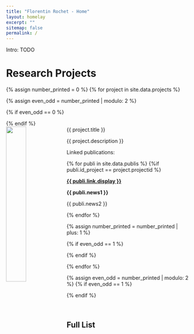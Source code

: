 ```yaml
---
title: "Florentin Rochet - Home"
layout: homelay
excerpt: ""
sitemap: false
permalink: /
---
```



Intro: TODO

# Research Projects

{% assign number_printed = 0 %}
{% for project in site.data.projects %}

{% assign even_odd = number_printed | modulo: 2 %}

{% if even_odd == 0 %}
<div class="row">
{% endif %}

<div class="col-sm-6 clearfix">
 <div class="well">
  <pubtit>{{ project.title }}</pubtit>
  <img src="{{ site.url }}{{ site.baseurl }}/images/projectpic/{{ project.image }}" class="img-responsive" width="33%" style="float: left" />
  <p>{{ project.description }}</p>
  <p> Linked publications: </p>
  {% for publi in site.data.publis %}
    {%if publi.id_project == project.projectid %}
    <p><strong><a href="{{ publi.link.url }}">{{ publi.link.display }}</a></strong></p>
    <p class="text-danger"><strong> {{ publi.news1 }}</strong></p>
    <p> {{ publi.news2 }}</p>
  {% endfor %}
 </div>
</div>

{% assign number_printed = number_printed | plus: 1 %}

{% if even_odd == 1 %}
</div>
{% endif %}

{% endfor %}

{% assign even_odd = number_printed | modulo: 2 %}
{% if even_odd == 1 %}
</div>
{% endif %}

<p> &nbsp; </p>


## Full List


